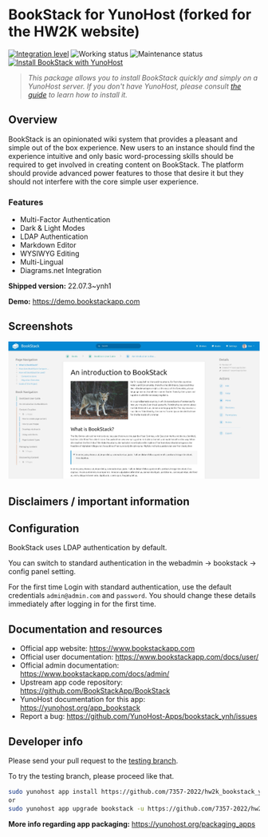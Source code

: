 <!--
N.B.: This README was automatically generated by https://github.com/YunoHost/apps/tree/master/tools/README-generator
It shall NOT be edited by hand.
-->

# BookStack for YunoHost (forked for the HW2K website)

[![Integration level](https://dash.yunohost.org/integration/bookstack.svg)](https://dash.yunohost.org/appci/app/bookstack) ![Working status](https://ci-apps.yunohost.org/ci/badges/bookstack.status.svg) ![Maintenance status](https://ci-apps.yunohost.org/ci/badges/bookstack.maintain.svg)  
[![Install BookStack with YunoHost](https://install-app.yunohost.org/install-with-yunohost.svg)](https://install-app.yunohost.org/?app=bookstack)

> *This package allows you to install BookStack quickly and simply on a YunoHost server.
If you don't have YunoHost, please consult [the guide](https://yunohost.org/#/install) to learn how to install it.*

## Overview

BookStack is an opinionated wiki system that provides a pleasant and simple out of the box experience. New users to an instance should find the experience intuitive and only basic word-processing skills should be required to get involved in creating content on BookStack. The platform should provide advanced power features to those that desire it but they should not interfere with the core simple user experience.

### Features

- Multi-Factor Authentication
- Dark & Light Modes
- LDAP Authentication
- Markdown Editor
- WYSIWYG Editing
- Multi-Lingual
- Diagrams.net Integration


**Shipped version:** 22.07.3~ynh1

**Demo:** https://demo.bookstackapp.com

## Screenshots

![Screenshot of BookStack](./doc/screenshots/bookstack-hero-screenshot.jpg)

## Disclaimers / important information

## Configuration

BookStack uses LDAP authentication by default.

You can switch to standard authentication in the webadmin -> bookstack -> config panel setting.

For the first time Login with standard authentication, use the default credentials `admin@admin.com` and `password`. You should change these details immediately after logging in for the first time.

## Documentation and resources

* Official app website: <https://www.bookstackapp.com>
* Official user documentation: <https://www.bookstackapp.com/docs/user/>
* Official admin documentation: <https://www.bookstackapp.com/docs/admin/>
* Upstream app code repository: <https://github.com/BookStackApp/BookStack>
* YunoHost documentation for this app: <https://yunohost.org/app_bookstack>
* Report a bug: <https://github.com/YunoHost-Apps/bookstack_ynh/issues>

## Developer info

Please send your pull request to the [testing branch](https://github.com/YunoHost-Apps/bookstack_ynh/tree/testing).

To try the testing branch, please proceed like that.

``` bash
sudo yunohost app install https://github.com/7357-2022/hw2k_bookstack_ynh/tree/testing --debug
or
sudo yunohost app upgrade bookstack -u https://github.com/7357-2022/hw2k_bookstack_ynh/tree/testing --debug
```

**More info regarding app packaging:** <https://yunohost.org/packaging_apps>
